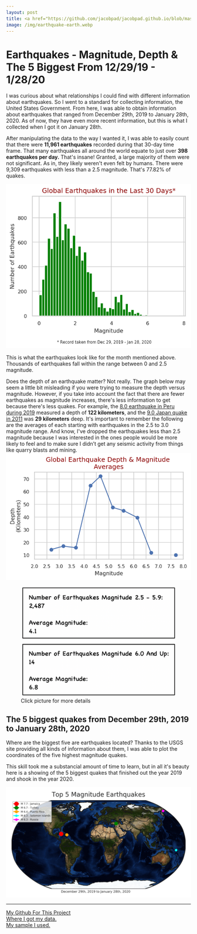 ```yaml
---
layout: post
title: <a href="https://github.com/jacobpad/jacobpad.github.io/blob/master/data/U1_Build_Week_Jacob_Padgett.ipynb">Data Science Applied to Earthquakes</a>
image: /img/earthquake-earth.webp
---
```




# Earthquakes - Magnitude, Depth & The 5 Biggest From 12/29/19 - 1/28/20

I was curious about what relationships I could find with different information about earthquakes. 
So I went to a standard for collecting information, the United States Government. From here, I was 
able to obtain information about earthquakes that ranged from December 29th, 2019 to January 28th, 2020. 
As of now, they have even more recent information, but this is what I collected when I got it on January 28th.

 After manipulating the data to the way I wanted it, I was able to easily count that there were 
 <strong>11,961 earthquakes</strong> recorded during that 30-day time frame. That many earthquakes 
 all around the world equate to just over <strong>398 earthquakes per day.</strong> That's insane! 
 Granted, a large majority of them were not significant. As in, they likely weren't even felt by humans. 
 There were 9,309 earthquakes with less than a 2.5 magnitude. That's 77.82% of quakes.
 
 <img src="https://raw.githubusercontent.com/jacobpad/jacobpad.github.io/master/img/earthquakes_in_the_last_30_days.png" alt="Earthquakes in the last 30 days">
 
 This is what the earthquakes look like for the month mentioned above. Thousands of earthquakes fall within the range 
 between 0 and 2.5 magnitude.

 Does the depth of an earthquake matter? Not really. The graph below may seem a little bit misleading if 
 you were trying to measure the depth versus magnitude. However, if you take into account the fact that 
 there are fewer earthquakes as magnitude increases, there's less information to get because there's less quakes. 
 For example, the <a href="https://en.wikipedia.org/wiki/2019_Peru_earthquake">8.0 earthquake in Peru during 2019</a>
 measured a depth of <strong>122 kilometers</strong>, and the <a href="https://en.wikipedia.org/wiki/2011_T%C5%8Dhoku_earthquake_and_tsunami">
 9.0 Japan quake in 2011</a> was <strong>29 kilometers</strong> deep. It's important to remember the following are the averages of each
 starting with earthquakes in the 2.5 to 3.0 magnitude range. And know, I've dropped the earthquakes less than 2.5 magnitude because I was interested in the ones people would be more likely to feel and to make sure I didn’t get any seismic activity from things like quarry blasts and mining.
<img src="https://raw.githubusercontent.com/jacobpad/jacobpad.github.io/master/img/earthquake_depth_and_magnitude_averages.png"
 alt="earthquake_depth_and_magnitude_averages"/>

<figure>
 <a  href="https://raw.githubusercontent.com/jacobpad/jacobpad.github.io/master/img/Here%E2%80%99s%20the%20breakdown%20of%20earthquakes.png">
 <img src="https://raw.githubusercontent.com/jacobpad/jacobpad.github.io/master/img/Screen%20Shot%202020-02-06%20at%203.03.22%20PM.png"
 alt="breakdown of quakes" style="width:600px;height:300px;"/>
 </a>
 <figcaption>Click picture for more details</figcaption>
</figure>

## The 5 biggest quakes from December 29th, 2019 to January 28th, 2020

Where are the biggest five are earthquakes located? Thanks to the USGS site providing all kinds of 
information about them, I was able to plot the coordinates of the five highest magnitude quakes.

This skill took me a substancial amount of time to learn, but in all it's beauty here is a showing 
of the 5 biggest quakes that finished out the year 2019 and shook in the year 2020.

<a href="https://raw.githubusercontent.com/jacobpad/jacobpad.github.io/master/img/top_5_magnitude_earthquakes.png">
<img src="https://raw.githubusercontent.com/jacobpad/jacobpad.github.io/master/img/top_5_magnitude_earthquakes.png" alt="top_5_magnitude_earthquakes">
</a>

<hr>

<a href="https://github.com/jacobpad/jacobpad.github.io/blob/master/data/U1_Build_Week_Jacob_Padgett.ipynb">My Github For This Project</a><br>
<a href="http://earthquake.usgs.gov/earthquakes/feed/v1.0/csv.php">Where I got my data.</a>
<br>
<a href="https://raw.githubusercontent.com/jacobpad/jacobpad.github.io/master/data/all_month.csv">My sample I used.</a>
<br>

